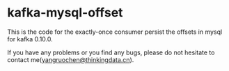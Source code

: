 # kafka-mysql-offset

This is the code for the exactly-once consumer persist the offsets in mysql for kafka 0.10.0.

If you have any problems or you find any bugs, please do not hesitate to contact me(yangruochen@thinkingdata.cn).
